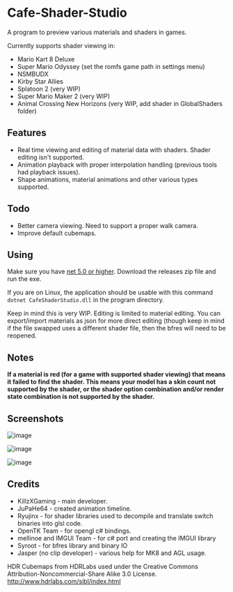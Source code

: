 # Cafe-Shader-Studio
A program to preview various materials and shaders in games. 

Currently supports shader viewing in:

- Mario Kart 8 Deluxe
- Super Mario Odyssey (set the romfs game path in settings menu)
- NSMBUDX
- Kirby Star Allies
- Splatoon 2 (very WIP)
- Super Mario Maker 2 (very WIP)
- Animal Crossing New Horizons (very WIP, add shader in GlobalShaders folder)

## Features
- Real time viewing and editing of material data with shaders. Shader editing isn't supported.
- Animation playback with proper interpolation handling (previous tools had playback issues).
- Shape animations, material animations and other various types supported.

## Todo
- Better camera viewing. Need to support a proper walk camera.
- Improve default cubemaps.

## Using
Make sure you have [net 5.0 or higher](https://dotnet.microsoft.com/download/dotnet/5.0). Download the releases zip file and run the exe. 

If you are on Linux, the application should be usable with this command `dotnet CafeShaderStudio.dll` in the program directory.

Keep in mind this is very WIP. Editing is limited to material editing. You can export/import materials as json for more direct editing (though keep in mind if the file swapped uses a different shader file, then the bfres will need to be reopened.  

## Notes
**If a material is red (for a game with supported shader viewing) that means it failed to find the shader. This means your model has a skin count not supported by the shader, or the shader option combination and/or render state combination is not supported by the shader.**

## Screenshots

![image](https://user-images.githubusercontent.com/13475262/116014206-24a6f900-a602-11eb-8a34-31d07576909f.png)

![image](https://user-images.githubusercontent.com/13475262/115976415-eba45100-a53b-11eb-9893-a6988c57e7d6.png)

![image](https://user-images.githubusercontent.com/13475262/116013454-41d9c880-a5fe-11eb-9661-63671f92a7ce.png)

## Credits
- KillzXGaming - main developer.
- JuPaHe64 - created animation timeline.
- Ryujinx - for shader libraries used to decompile and translate switch binaries into glsl code.
- OpenTK Team - for opengl c# bindings.
- mellinoe and IMGUI Team - for c# port and creating the IMGUI library
- Syroot - for bfres library and binary IO
- Jasper (no clip developer) - various help for MK8 and AGL usage.

HDR Cubemaps from HDRLabs used under the Creative Commons Attribution-Noncommercial-Share Alike 3.0 License. http://www.hdrlabs.com/sibl/index.html
